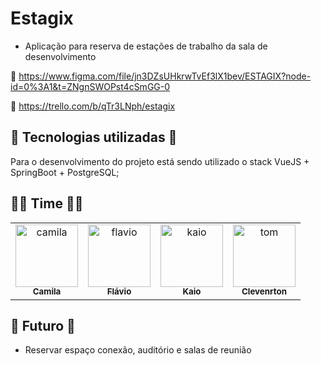 # Estagix
- Aplicação para reserva de estações de trabalho da sala de desenvolvimento

🎨 https://www.figma.com/file/jn3DZsUHkrwTvEf3lX1bev/ESTAGIX?node-id=0%3A1&t=ZNgnSWOPst4cSmGG-0

📝 https://trello.com/b/qTr3LNph/estagix


## 🔧 Tecnologias utilizadas 🔧
Para o desenvolvimento do projeto está sendo utilizado o stack VueJS + SpringBoot + PostgreSQL;

## 👨‍💻 Time 👩‍💻
<table>
  <tr>
    <td align="center">
      <a href="https://github.com/camilavitoriacosta">
        <img src="https://avatars.githubusercontent.com/u/69814341?v=4" width="100px;" alt="camila"/><br>
        <sub>
          <b>Camila</b>
        </sub>
      </a>
    </td>
    <td align="center">
      <a href="https://github.com/flavio1508">
        <img src="https://avatars.githubusercontent.com/u/100893001?v=4" width="100px;" alt="flavio"/><br>
        <sub>
          <b>Flávio</b>
        </sub>
      </a>
    </td>
    <td align="center">
      <a href="https://github.com/kkaioken">
        <img src="https://avatars.githubusercontent.com/u/103671003?v=4" width="100px;" alt="kaio"/><br>
        <sub>
          <b>Kaio</b>
        </sub>
      </a>
    </td>
    <td align="center">
      <a href="https://github.com/kkaioken">
        <img src="https://avatars.githubusercontent.com/u/103671003?v=4" width="100px;" alt="tom"/><br>
        <sub>
          <b>Clevenrton</b>
        </sub>
      </a>
    </td>
  </tr>
</table>


## 🔮 Futuro 🔮
- Reservar espaço conexão, auditório e salas de reunião
